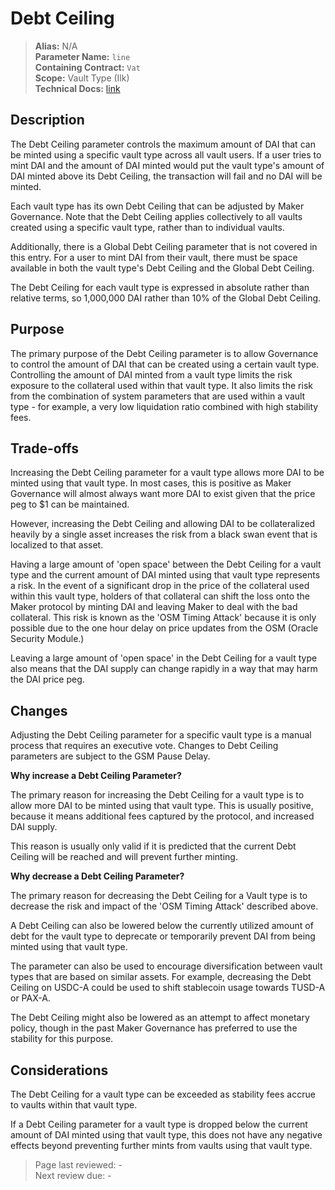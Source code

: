 # Debt Ceiling

>**Alias:** N/A  
>**Parameter Name:** `line`  
>**Containing Contract:** `Vat`  
>**Scope:** Vault Type (Ilk)  
>**Technical Docs:** [link](https://docs.makerdao.com/smart-contract-modules/core-module/vat-detailed-documentation)  

## Description

The Debt Ceiling parameter controls the maximum amount of DAI that can be minted using a specific vault type across all vault users. If a user tries to mint DAI and the amount of DAI minted would put the vault type's amount of DAI minted above its Debt Ceiling, the transaction will fail and no DAI will be minted.

Each vault type has its own Debt Ceiling that can be adjusted by Maker Governance. Note that the Debt Ceiling applies collectively to all vaults created using a specific vault type, rather than to individual vaults.

Additionally, there is a Global Debt Ceiling parameter that is not covered in this entry. For a user to mint DAI from their vault, there must be space available in both the vault type's Debt Ceiling and the Global Debt Ceiling.

The Debt Ceiling for each vault type is expressed in absolute rather than relative terms, so 1,000,000 DAI rather than 10% of the Global Debt Ceiling.

## Purpose

The primary purpose of the Debt Ceiling parameter is to allow Governance to control the amount of DAI that can be created using a certain vault type. Controlling the amount of DAI minted from a vault type limits the risk exposure to the collateral used within that vault type. It also limits the risk from the combination of system parameters that are used within a vault type - for example, a very low liquidation ratio combined with high stability fees.

## Trade-offs

Increasing the Debt Ceiling parameter for a vault type allows more DAI to be minted using that vault type. In most cases, this is positive as Maker Governance will almost always want more DAI to exist given that the price peg to $1 can be maintained.

However, increasing the Debt Ceiling and allowing DAI to be collateralized heavily by a single asset increases the risk from a black swan event that is localized to that asset.

Having a large amount of 'open space' between the Debt Ceiling for a vault type and the current amount of DAI minted using that vault type represents a risk. In the event of a significant drop in the price of the collateral used within this vault type, holders of that collateral can shift the loss onto the Maker protocol by minting DAI and leaving Maker to deal with the bad collateral. This risk is known as the 'OSM Timing Attack' because it is only possible due to the one hour delay on price updates from the OSM \(Oracle Security Module.\)

Leaving a large amount of 'open space' in the Debt Ceiling for a vault type also means that the DAI supply can change rapidly in a way that may harm the DAI price peg.

## Changes

Adjusting the Debt Ceiling parameter for a specific vault type is a manual process that requires an executive vote. Changes to Debt Ceiling parameters are subject to the GSM Pause Delay.

**Why increase a Debt Ceiling Parameter?**

The primary reason for increasing the Debt Ceiling for a vault type is to allow more DAI to be minted using that vault type. This is usually positive, because it means additional fees captured by the protocol, and increased DAI supply.

This reason is usually only valid if it is predicted that the current Debt Ceiling will be reached and will prevent further minting.

**Why decrease a Debt Ceiling Parameter?**

The primary reason for decreasing the Debt Ceiling for a Vault type is to decrease the risk and impact of the 'OSM Timing Attack' described above.

A Debt Ceiling can also be lowered below the currently utilized amount of debt for the vault type to deprecate or temporarily prevent DAI from being minted using that vault type.

The parameter can also be used to encourage diversification between vault types that are based on similar assets. For example, decreasing the Debt Ceiling on USDC-A could be used to shift stablecoin usage towards TUSD-A or PAX-A.

The Debt Ceiling might also be lowered as an attempt to affect monetary policy, though in the past Maker Governance has preferred to use the stability for this purpose.

## Considerations

The Debt Ceiling for a vault type can be exceeded as stability fees accrue to vaults within that vault type.

If a Debt Ceiling parameter for a vault type is dropped below the current amount of DAI minted using that vault type, this does not have any negative effects beyond preventing further mints from vaults using that vault type.

>Page last reviewed: -  
>Next review due: -  


